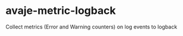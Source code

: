 avaje-metric-logback
====================

Collect metrics (Error and Warning counters) on log events to logback 